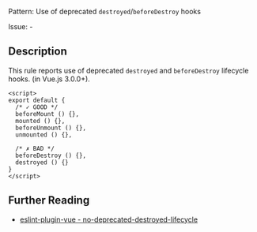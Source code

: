 Pattern: Use of deprecated `destroyed`/`beforeDestroy` hooks

Issue: -

## Description

This rule reports use of deprecated `destroyed` and `beforeDestroy` lifecycle hooks. (in Vue.js 3.0.0+).

<eslint-code-block :rules="{'vue/no-deprecated-destroyed-lifecycle': ['error']}">

```vue
<script>
export default {
  /* ✓ GOOD */
  beforeMount () {},
  mounted () {},
  beforeUnmount () {},
  unmounted () {},

  /* ✗ BAD */
  beforeDestroy () {},
  destroyed () {}
}
</script>
```

</eslint-code-block>

## Further Reading

* [eslint-plugin-vue - no-deprecated-destroyed-lifecycle](https://eslint.vuejs.org/rules/no-deprecated-destroyed-lifecycle.html)
